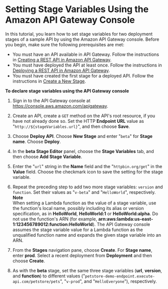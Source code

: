 # Setting Stage Variables Using the Amazon API Gateway Console<a name="how-to-set-stage-variables-aws-console"></a>

 In this tutorial, you learn how to set stage variables for two deployment stages of a sample API by using the Amazon API Gateway console\. Before you begin, make sure the following prerequisites are met: 
+ You must have an API available in API Gateway\. Follow the instructions in [Creating a REST API in Amazon API Gateway](how-to-create-api.md)\.
+ You must have deployed the API at least once\. Follow the instructions in [Deploying a REST API in Amazon API Gateway](how-to-deploy-api.md)\.
+ You must have created the first stage for a deployed API\. Follow the instructions in [Create a New Stage](stages.md#how-to-create-stage-console)\.

**To declare stage variables using the API Gateway console**

1. Sign in to the API Gateway console at [https://console\.aws\.amazon\.com/apigateway](https://console.aws.amazon.com/apigateway)\.

1.  Create an API, create a `GET` method on the API's root resource, if you have not already done so\. Set the HTTP **Endpoint URL** value as "`http://${stageVariables.url}`", and then choose **Save**\. 

1.  Choose **Deploy API**\. Choose **New Stage** and enter "`beta`" for **Stage name**\. Choose **Deploy**\. 

1. In the **beta Stage Editor** panel, choose the **Stage Variables** tab, and then choose **Add Stage Variable**\. 

1.  Enter the "`url`" string in the **Name** field and the "`httpbin.org/get`" in the **Value** field\. Choose the checkmark icon to save the setting for the stage variable\. 

1.  Repeat the preceding step to add two more stage variables: `version` and `function`\. Set their values as "`v-beta`" and "`HelloWorld`", respectively\. 
**Note**  
 When setting a Lambda function as the value of a stage variable, use the function's local name, possibly including its alias or version specification, as in **HelloWorld**, **HelloWorld:1** or **HelloWorld:alpha**\. Do not use the function's ARN \(for example, **arn:aws:lambda:us\-east\-1:123456789012:function:HelloWorld**\)\. The API Gateway console assumes the stage variable value for a Lambda function as the unqualified function name and expands the given stage variable into an ARN\. 

1.  From the **Stages** navigation pane, choose **Create**\. For **Stage name**, enter **prod**\. Select a recent deployment from **Deployment** and then choose **Create**\. 

1.  As with the **beta** stage, set the same three stage variables \(**url**, **version**, and **function**\) to different values \("`petstore-demo-endpoint.execute-api.com/petstore/pets`", "`v-prod`", and "`HelloEveryone`"\), respectively\. 